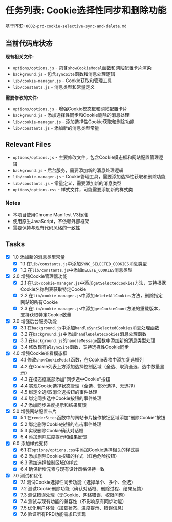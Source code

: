 # 任务列表: Cookie选择性同步和删除功能

基于PRD: `0002-prd-cookie-selective-sync-and-delete.md`

## 当前代码库状态

**现有相关文件:**
- `options/options.js` - 包含`showCookieModal`函数和网站配置卡片渲染
- `background.js` - 包含`syncSite`函数和消息处理逻辑
- `lib/cookie-manager.js` - Cookie获取和管理工具
- `lib/constants.js` - 消息类型和常量定义

**需要修改的文件:**
- `options/options.js` - 增强Cookie模态框和网站配置卡片
- `background.js` - 添加选择性同步和Cookie删除的消息处理
- `lib/cookie-manager.js` - 添加选择性Cookie获取和删除功能
- `lib/constants.js` - 添加新的消息类型常量

## Relevant Files

- `options/options.js` - 主要修改文件，包含Cookie模态框和网站配置管理逻辑
- `background.js` - 后台服务，需要添加新的消息处理逻辑
- `lib/cookie-manager.js` - Cookie管理工具，需要添加选择性获取和删除功能
- `lib/constants.js` - 常量定义，需要添加新的消息类型
- `options/options.css` - 样式文件，可能需要添加新的样式类

### Notes

- 本项目使用Chrome Manifest V3标准
- 使用原生JavaScript，不依赖外部框架
- 需要保持与现有代码风格的一致性

## Tasks

- [x] 1.0 添加新的消息类型常量
  - [x] 1.1 在`lib/constants.js`中添加`SYNC_SELECTED_COOKIES`消息类型
  - [x] 1.2 在`lib/constants.js`中添加`DELETE_COOKIES`消息类型

- [x] 2.0 增强Cookie管理器功能
  - [x] 2.1 在`lib/cookie-manager.js`中添加`getSelectedCookies`方法，支持根据Cookie名称列表获取特定Cookie
  - [x] 2.2 在`lib/cookie-manager.js`中添加`deleteAllCookies`方法，删除指定网站的所有Cookie
  - [x] 2.3 在`lib/cookie-manager.js`中添加`getCookieCount`方法的重载版本，支持获取特定Cookie数量

- [x] 3.0 增强后台服务功能
  - [x] 3.1 在`background.js`中添加`handleSyncSelectedCookies`消息处理函数
  - [x] 3.2 在`background.js`中添加`handleDeleteCookies`消息处理函数
  - [x] 3.3 在`background.js`的`handleMessage`函数中添加新的消息类型处理
  - [x] 3.4 修改现有的`syncSite`函数，支持选择性Cookie同步

- [x] 4.0 增强Cookie查看模态框
  - [x] 4.1 修改`showCookieModal`函数，在Cookie表格中添加复选框列
  - [x] 4.2 在Cookie列表上方添加选择控制区域（全选、取消全选、选中数量显示）
  - [x] 4.3 在模态框底部添加"同步选中Cookie"按钮
  - [x] 4.4 实现Cookie选择状态管理（全选、部分选择、无选择）
  - [x] 4.5 绑定全选/取消全选按钮的事件处理
  - [x] 4.6 绑定同步选中Cookie按钮的事件处理
  - [x] 4.7 添加同步进度提示和结果反馈

- [x] 5.0 增强网站配置卡片
  - [x] 5.1 在`renderSites`函数中的网站卡片操作按钮区域添加"删除Cookie"按钮
  - [x] 5.2 绑定删除Cookie按钮的点击事件处理
  - [x] 5.3 实现删除Cookie确认对话框
  - [x] 5.4 添加删除进度提示和结果反馈

- [x] 6.0 添加样式支持
  - [x] 6.1 在`options/options.css`中添加Cookie选择相关的样式类
  - [x] 6.2 添加删除Cookie按钮的样式（红色危险按钮）
  - [x] 6.3 添加选择控制区域的样式
  - [x] 6.4 确保新增元素与现有设计风格保持一致

- [x] 7.0 测试和优化
  - [x] 7.1 测试Cookie选择性同步功能（选择单个、多个、全选）
  - [x] 7.2 测试Cookie删除功能（确认对话框、删除过程、结果反馈）
  - [x] 7.3 测试错误处理（无Cookie、网络错误、权限问题）
  - [x] 7.4 测试与现有功能的兼容性（不影响原有同步功能）
  - [x] 7.5 优化用户体验（加载状态、进度提示、错误信息）
  - [x] 7.6 验证所有PRD功能需求已实现

